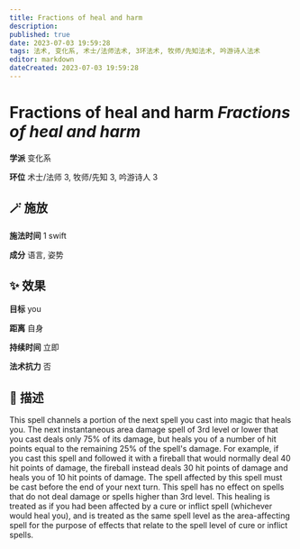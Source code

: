 ```yaml
---
title: Fractions of heal and harm
description: 
published: true
date: 2023-07-03 19:59:28
tags: 法术, 变化系, 术士/法师法术, 3环法术, 牧师/先知法术, 吟游诗人法术
editor: markdown
dateCreated: 2023-07-03 19:59:28
---
```


# **Fractions of heal and harm** *Fractions of heal and harm*

**学派** 变化系 

**环位** 术士/法师 3, 牧师/先知 3, 吟游诗人 3

## 🪄 施放

**施法时间** 1 swift

**成分** 语言, 姿势

## ✨ 效果 

**目标** you 

**距离** 自身  

**持续时间** 立即 

**法术抗力** 否

## 📖 描述

This spell channels a portion of the next spell you cast into magic that heals you. The next instantaneous area damage spell of 3rd level or lower that you cast deals only 75% of its damage, but heals you of a number of hit points equal to the remaining 25% of the spell's damage. For example, if you cast this spell and followed it with a fireball that would normally deal 40 hit points of damage, the fireball instead deals 30 hit points of damage and heals you of 10 hit points of damage. The spell affected by this spell must be cast before the end of your next turn. This spell has no effect on spells that do not deal damage or spells higher than 3rd level. This healing is treated as if you had been affected by a cure or inflict spell (whichever would heal you), and is treated as the same spell level as the area-affecting spell for the purpose of effects that relate to the spell level of cure or inflict spells.
    